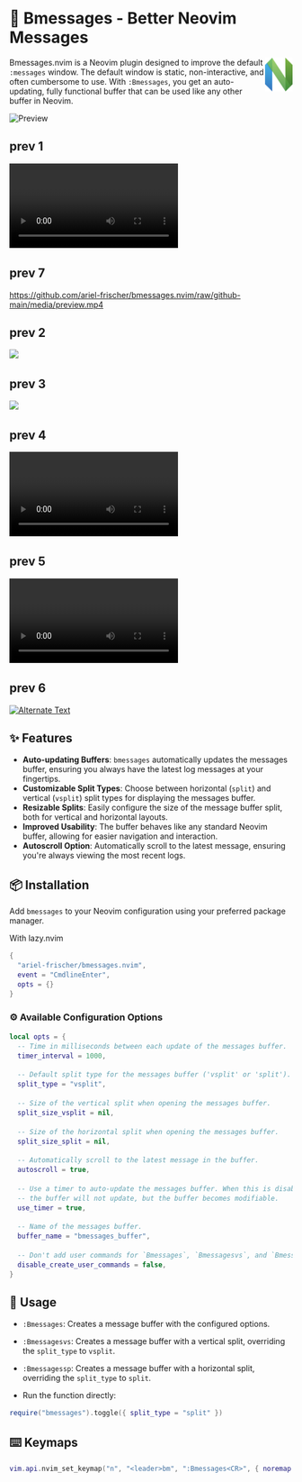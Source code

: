 # 💬 Bmessages - Better Neovim Messages

[<img src="media/nvim.svg" height="60px" align="right" />](https://neovim.io/)

Bmessages.nvim is a Neovim plugin designed to improve the default `:messages` window. The default window is static, non-interactive, and often cumbersome to use. With `:Bmessages`, you get an auto-updating, fully functional buffer that can be used like any other buffer in Neovim.

![Preview](https://media.githubusercontent.com/media/ariel-frischer/bmessages.nvim/dev/media/preview.png)

## prev 1

![Preview](media/preview.mp4)

## prev 7

https://github.com/ariel-frischer/bmessages.nvim/raw/github-main/media/preview.mp4

## prev 2

<img src="media/preview.mp4" width="300" />

## prev 3

<img src="https://github.com/ariel-frischer/bmessages.nvim/raw/github-main/media/preview.mp4" width="300" />

## prev 4

<video src="https://github.com/ariel-frischer/bmessages.nvim/raw/github-main/media/preview.mp4" width="300" />
</video>

## prev 5

![Preview](https://github.com/ariel-frischer/bmessages.nvim/raw/github-main/media/preview.mp4)

## prev 6

[![Alternate Text]({https://media.githubusercontent.com/media/ariel-frischer/bmessages.nvim/dev/media/preview.png})]({https://github.com/ariel-frischer/bmessages.nvim/raw/github-main/media/preview.mp4} "Link Title")




## ✨ Features

- **Auto-updating Buffers**: `bmessages` automatically updates the messages buffer, ensuring you always have the latest log messages at your fingertips.
- **Customizable Split Types**: Choose between horizontal (`split`) and vertical (`vsplit`) split types for displaying the messages buffer.
- **Resizable Splits**: Easily configure the size of the message buffer split, both for vertical and horizontal layouts.
- **Improved Usability**: The buffer behaves like any standard Neovim buffer, allowing for easier navigation and interaction.
- **Autoscroll Option**: Automatically scroll to the latest message, ensuring you're always viewing the most recent logs.

## 📦 Installation

Add `bmessages` to your Neovim configuration using your preferred package manager.

With lazy.nvim
```lua
{
  "ariel-frischer/bmessages.nvim",
  event = "CmdlineEnter",
  opts = {}
}
```

### ⚙️  Available Configuration Options

```lua
local opts = {
  -- Time in milliseconds between each update of the messages buffer.
  timer_interval = 1000,

  -- Default split type for the messages buffer ('vsplit' or 'split').
  split_type = "vsplit",

  -- Size of the vertical split when opening the messages buffer.
  split_size_vsplit = nil,

  -- Size of the horizontal split when opening the messages buffer.
  split_size_split = nil,

  -- Automatically scroll to the latest message in the buffer.
  autoscroll = true,

  -- Use a timer to auto-update the messages buffer. When this is disabled,
  -- the buffer will not update, but the buffer becomes modifiable.
  use_timer = true,

  -- Name of the messages buffer.
  buffer_name = "bmessages_buffer",

  -- Don't add user commands for `Bmessages`, `Bmessagesvs`, and `Bmessagessp`.
  disable_create_user_commands = false,
}
```

## 🚀 Usage

- `:Bmessages`: Creates a message buffer with the configured options.
- `:Bmessagesvs`: Creates a message buffer with a vertical split, overriding the `split_type` to `vsplit`.
- `:Bmessagessp`: Creates a message buffer with a horizontal split, overriding the `split_type` to `split`.

- Run the function directly:
```lua
require("bmessages").toggle({ split_type = "split" })
```

## ⌨️  Keymaps

```lua
vim.api.nvim_set_keymap("n", "<leader>bm", ":Bmessages<CR>", { noremap = true, silent = true })
```
